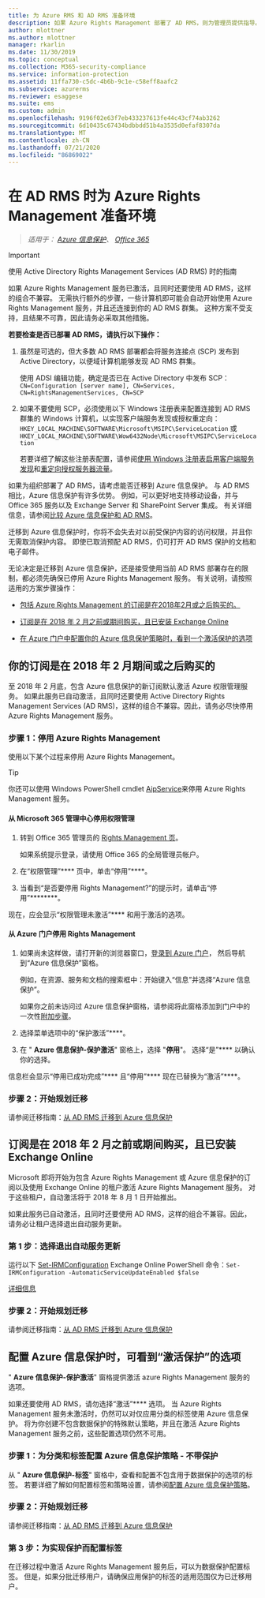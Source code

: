 ```yaml
---
title: 为 Azure RMS 和 AD RMS 准备环境
description: 如果 Azure Rights Management 部署了 AD RMS，则为管理员提供指导。
author: mlottner
ms.author: mlottner
manager: rkarlin
ms.date: 11/30/2019
ms.topic: conceptual
ms.collection: M365-security-compliance
ms.service: information-protection
ms.assetid: 11ffa730-c5dc-4b6b-9c1e-c58eff8aafc2
ms.subservice: azurerms
ms.reviewer: esaggese
ms.suite: ems
ms.custom: admin
ms.openlocfilehash: 9196f02e63f7eb433237613fe44c43cf74ab3262
ms.sourcegitcommit: 6d10435c67434bdbbdd51b4a3535d0efaf8307da
ms.translationtype: MT
ms.contentlocale: zh-CN
ms.lasthandoff: 07/21/2020
ms.locfileid: "86869022"
---
```

# <a name="prepare-the-environment-for-azure-rights-management-when-you-have-ad-rms"></a>在 AD RMS 时为 Azure Rights Management 准备环境

>*适用于： [Azure 信息保护](https://azure.microsoft.com/pricing/details/information-protection)、 [Office 365](https://download.microsoft.com/download/E/C/F/ECF42E71-4EC0-48FF-AA00-577AC14D5B5C/Azure_Information_Protection_licensing_datasheet_EN-US.pdf)*

> [!IMPORTANT]
> 使用 Active Directory Rights Management Services (AD RMS) 时的指南

如果 Azure Rights Management 服务已激活，且同时还要使用 AD RMS，这样的组合不兼容。 无需执行额外的步骤，一些计算机即可能会自动开始使用 Azure Rights Management 服务，并且还连接到你的 AD RMS 群集。 这种方案不受支持，且结果不可靠，因此请务必采取其他措施。 

**若要检查是否已部署 AD RMS，请执行以下操作：**

1. 虽然是可选的，但大多数 AD RMS 部署都会将服务连接点 (SCP) 发布到 Active Directory，以便域计算机能够发现 AD RMS 群集。 
    
    使用 ADSI 编辑功能，确定是否已在 Active Directory 中发布 SCP：`CN=Configuration [server name], CN=Services, CN=RightsManagementServices, CN=SCP`

2. 如果不要使用 SCP，必须使用以下 Windows 注册表来配置连接到 AD RMS 群集的 Windows 计算机，以实现客户端服务发现或授权重定向：`HKEY_LOCAL_MACHINE\SOFTWARE\Microsoft\MSIPC\ServiceLocation` 或 `HKEY_LOCAL_MACHINE\SOFTWARE\Wow6432Node\Microsoft\MSIPC\ServiceLocation`
    
    若要详细了解这些注册表配置，请参阅[使用 Windows 注册表启用客户端服务发现](./rms-client/client-deployment-notes.md#enabling-client-side-service-discovery-by-using-the-windows-registry)和[重定向授权服务器流量](./rms-client/client-deployment-notes.md#redirecting-licensing-server-traffic)。   

如果为组织部署了 AD RMS，请考虑能否迁移到 Azure 信息保护。 与 AD RMS 相比，Azure 信息保护有许多优势。 例如，可以更好地支持移动设备，并与 Office 365 服务以及 Exchange Server 和 SharePoint Server 集成。 有关详细信息，请参阅[比较 Azure 信息保护和 AD RMS](compare-on-premise.md)。

迁移到 Azure 信息保护时，你将不会失去对以前受保护内容的访问权限，并且你无需取消保护内容。 即使已取消预配 AD RMS，仍可打开 AD RMS 保护的文档和电子邮件。

无论决定是迁移到 Azure 信息保护，还是接受使用当前 AD RMS 部署存在的限制，都必须先确保已停用 Azure Rights Management 服务。 有关说明，请按照适用的方案步骤操作：

- [包括 Azure Rights Management 的订阅是在2018年2月或之后购买的。](#your-subscription-was-purchased-during-or-after-february-2018)

- [订阅是在 2018 年 2 月之前或期间购买，且已安装 Exchange Online](#your-subscription-was-purchased-before-or-during-february-2018-and-you-have-exchange-online)

- [在 Azure 门户中配置你的 Azure 信息保护策略时，看到一个激活保护的选项](#you-see-an-option-to-activate-protection-when-you-configure-azure-information-protection)


## <a name="your-subscription-was-purchased-during-or-after-february-2018"></a>你的订阅是在 2018 年 2 月期间或之后购买的

至 2018 年 2 月底，包含 Azure 信息保护的新订阅默认激活 Azure 权限管理服务。 如果此服务已自动激活，且同时还要使用 Active Directory Rights Management Services (AD RMS)，这样的组合不兼容。因此，请务必尽快停用 Azure Rights Management 服务。 

### <a name="step-1-deactivate-azure-rights-management"></a>步骤 1：停用 Azure Rights Management
使用以下某个过程来停用 Azure Rights Management。

> [!TIP]
> 你还可以使用 Windows PowerShell cmdlet [AipService](/powershell/module/aipservice/disable-aipservice)来停用 Azure Rights Management 服务。

#### <a name="to-deactivate-rights-management-from-the-microsoft-365-admin-center"></a>从 Microsoft 365 管理中心停用权限管理

1. 转到 Office 365 管理员的 [Rights Management 页](https://account.activedirectory.windowsazure.com/RmsOnline/Manage.aspx)。
    
    如果系统提示登录，请使用 Office 365 的全局管理员帐户。

2. 在“权限管理”**** 页中，单击“停用”****。

3.  当看到“是否要停用 Rights Management?”的提示时，请单击“停用”********。

现在，应会显示“权限管理未激活”**** 和用于激活的选项。

#### <a name="to-deactivate-rights-management-from-the-azure-portal"></a>从 Azure 门户停用 Rights Management

1. 如果尚未这样做，请打开新的浏览器窗口，[登录到 Azure 门户](configure-policy.md#signing-in-to-the-azure-portal)， 然后导航到“Azure 信息保护”窗格。
    
    例如，在资源、服务和文档的搜索框中：开始键入“信息”并选择“Azure 信息保护”。
    
    如果你之前未访问过 Azure 信息保护窗格，请参阅将此窗格添加到门户中的一次性[附加步骤](configure-policy.md#to-access-the-azure-information-protection-pane-for-the-first-time)。

2. 选择菜单选项中的“保护激活”****。 

3.  在 " **Azure 信息保护-保护激活**" 窗格上，选择 "**停用**"。 选择“是”**** 以确认你的选择。

信息栏会显示“停用已成功完成”**** 且“停用”**** 现在已替换为“激活”****。 

### <a name="step-2-start-planning-for-migration"></a>步骤 2：开始规划迁移

请参阅迁移指南：[从 AD RMS 迁移到 Azure 信息保护](migrate-from-ad-rms-to-azure-rms.md)


## <a name="your-subscription-was-purchased-before-or-during-february-2018-and-you-have-exchange-online"></a>订阅是在 2018 年 2 月之前或期间购买，且已安装 Exchange Online

Microsoft 即将开始为包含 Azure Rights Management 或 Azure 信息保护的订阅以及使用 Exchange Online 的租户激活 Azure Rights Management 服务。 对于这些租户，自动激活将于 2018 年 8 月 1 日开始推出。

如果此服务已自动激活，且同时还要使用 AD RMS，这样的组合不兼容。因此，请务必让租户选择退出自动服务更新。 

### <a name="step-1-opt-out-from-the-automatic-service-update"></a>第 1 步：选择退出自动服务更新

运行以下 [Set-IRMConfiguration](/powershell/module/exchange/encryption-and-certificates/set-irmconfiguration) Exchange Online PowerShell 命令：`Set-IRMConfiguration -AutomaticServiceUpdateEnabled $false`

[详细信息](https://support.office.com/article/protection-features-in-azure-information-protection-rolling-out-to-existing-office-365-tenants-7ad6f58e-65d7-4c82-8e65-0b773666634d) 

### <a name="step-2-start-planning-for-migration"></a>步骤 2：开始规划迁移

请参阅迁移指南：[从 AD RMS 迁移到 Azure 信息保护](migrate-from-ad-rms-to-azure-rms.md)


## <a name="you-see-an-option-to-activate-protection-when-you-configure-azure-information-protection"></a>配置 Azure 信息保护时，可看到“激活保护”的选项

" **Azure 信息保护-保护激活**" 窗格提供激活 azure Rights Management 服务的选项。  

如果还要使用 AD RMS，请勿选择“激活”**** 选项。 当 Azure Rights Management 服务未激活时，仍然可以对仅应用分类的标签使用 Azure 信息保护。 将为你创建不包含数据保护的特殊默认策略，并且在激活 Azure Rights Management 服务之前，这些配置选项仍然不可用。

### <a name="step-1-configure-your-azure-information-protection-policy-for-classification-and-labeling---without-protection"></a>步骤 1：为分类和标签配置 Azure 信息保护策略 - 不带保护

从 " **Azure 信息保护-标签**" 窗格中，查看和配置不包含用于数据保护的选项的标签。 若要详细了解如何配置标签和策略设置，请参阅[配置 Azure 信息保护策略](configure-policy.md)。

### <a name="step-2-start-planning-for-migration"></a>步骤 2：开始规划迁移

请参阅迁移指南：[从 AD RMS 迁移到 Azure 信息保护](migrate-from-ad-rms-to-azure-rms.md)

### <a name="step-3-configure-labels-for-protection"></a>第 3 步：为实现保护而配置标签

在迁移过程中激活 Azure Rights Management 服务后，可以为数据保护配置标签。 但是，如果分批迁移用户，请确保应用保护的标签的适用范围仅为已迁移用户。


